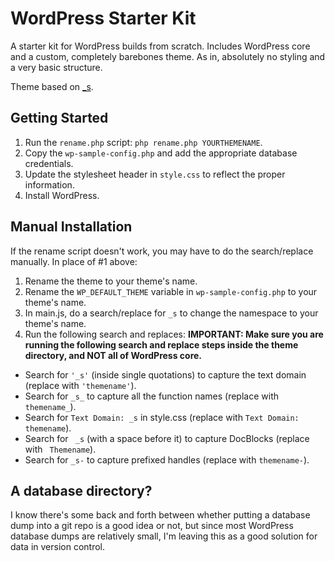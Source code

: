 WordPress Starter Kit
=====================

A starter kit for WordPress builds from scratch. Includes WordPress core and a custom, completely barebones theme. As in, absolutely no styling and a very basic structure.

Theme based on [_s](https://github.com/Automattic/_s/).

Getting Started
---------------
1. Run the `rename.php` script: `php rename.php YOURTHEMENAME`.
2. Copy the `wp-sample-config.php` and add the appropriate database credentials.
3. Update the stylesheet header in `style.css` to reflect the proper information.
4. Install WordPress.

Manual Installation
-------------------

If the rename script doesn't work, you may have to do the search/replace manually. In place of #1 above:

1. Rename the theme to your theme's name.
2. Rename the `WP_DEFAULT_THEME` variable in `wp-sample-config.php` to your theme's name.
3. In main.js, do a search/replace for `_s` to change the namespace to your theme's name.
4. Run the following search and replaces: **IMPORTANT: Make sure you are running the following search and replace steps inside the theme directory, and NOT all of WordPress core.**
 * Search for `'_s'` (inside single quotations) to capture the text domain (replace with `'themename'`).
 * Search for `_s_` to capture all the function names (replace with `themename_`).
 * Search for `Text Domain: _s` in style.css (replace with `Text Domain: themename`).
 * Search for <code>&nbsp;_s</code> (with a space before it) to capture DocBlocks (replace with <code>&nbsp;Themename</code>).
 * Search for `_s-` to capture prefixed handles (replace with `themename-`).


A database directory?
---------------------

I know there's some back and forth between whether putting a database dump into a git repo is a good idea or not, but since most WordPress database dumps are relatively small, I'm leaving this as a good solution for data in version control.


